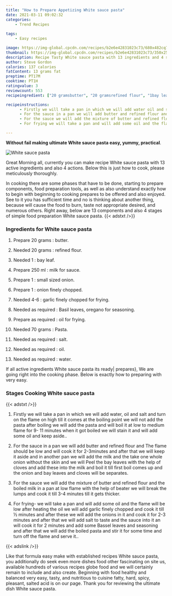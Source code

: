 ```yaml
---
title: "How to Prepare Appetizing White sauce pasta"
date: 2021-03-11 09:02:32
categories:
    - Trend Recipes
    
tags:
    - Easy recipes

image: https://img-global.cpcdn.com/recipes/b2e6e42831023c73/680x482cq70/white-sauce-pasta-recipe-main-photo.jpg
thumbnail: https://img-global.cpcdn.com/recipes/b2e6e42831023c73/350x250cq70/white-sauce-pasta-recipe-main-photo.jpg
description: Recipe Tasty White sauce pasta with 13 ingredients and 4 stages of easy cooking.
author: Steve Gordon
calories: 137 calories
fatContent: 13 grams fat
preptime: PT17M
cooktime: PT1H
ratingvalue: 3
reviewcount: 553
recipeingredient: ["20 gramsbutter", "20 gramsrefined flour", "1bay leaf", "250 mlmilk for sauce", "1small sized onion", "1onion finely chopped", "4-6garlic finely chopped for frying", "as requiredBasil leaves oregano for seasoning", "as requiredoil for frying", "70 gramsPasta", "as requiredsalt", "as requiredoil", "as requiredwater"]

recipeinstructions: 
      - Firstly we will take a pan in which we will add water oil and salt and turn on the flame on high till it comes at the boiling point we will not add the pasta after boiling we will add the pasta and will boil it at low to medium flame for 9 11 minutes when it got boiled we will stain it and will add some oil and keep aside 
      - For the sauce in a pan we will add butter and refined flour and The flame should be low and will cook it for 23minutes and after that we will keep it aside and in another pan we will add the milk and the take one whole onion without the skin and we will Peel the bay leaves with the help of cloves and add these into the milk and boil it till first boil comes up and the onion and bay leaves and cloves will be separates 
      - For the sauce we will add the mixture of butter and refined flour and the boiled milk in a pan at low flame with the help of beater we will break the lumps and cook it till 34 minutes till it gets thicker 
      - For frying we will take a pan and will add some oil and the flame will be low after heating the oil we will add garlic finely chopped and cook it till  minutes and after these we will add the onions in it and cook it for 23 minutes and after that we will add salt to taste and the sauce into it an will cook it for 2 minutes and add some Bassel leaves and seasoning and after that we will add the boiled pasta and stir it for some time and turn off the flame and serve it

---
```




**Without fail making ultimate White sauce pasta easy, yummy, practical**. 


![White sauce pasta](https://img-global.cpcdn.com/recipes/b2e6e42831023c73/680x482cq70/white-sauce-pasta-recipe-main-photo.jpg "White sauce pasta")




Great Morning all, currently you can make recipe White sauce pasta with 13 active ingredients and also 4 actions. Below this is just how to cook, please meticulously thoroughly.

In cooking there are some phases that have to be done, starting to prepare components, food preparation tools, as well as also understand exactly how to begin with beginning to cooking prepares to be offered and also enjoyed. See to it you has sufficient time and no is thinking about another thing, because will cause the food to burn, taste not appropriate desired, and numerous others. Right away, below are 13 components and also 4 stages of simple food preparation White sauce pasta.
{{< adstxt />}}

### Ingredients for White sauce pasta


1. Prepare 20 grams : butter.

1. Needed 20 grams : refined flour.

1. Needed 1 : bay leaf.

1. Prepare 250 ml : milk for sauce.

1. Prepare 1 : small sized onion.

1. Prepare 1 : onion finely chopped.

1. Needed 4-6 : garlic finely chopped for frying.

1. Needed as required : Basil leaves, oregano for seasoning.

1. Prepare as required : oil for frying.

1. Needed 70 grams : Pasta.

1. Needed as required : salt.

1. Needed as required : oil.

1. Needed as required : water.



If all active ingredients White sauce pasta its ready| prepares}, We are going right into the cooking phase. Below is exactly how to preparing with very easy.

### Stages Cooking White sauce pasta

{{< adstxt />}}


1. Firstly we will take a pan in which we will add water, oil and salt and turn on the flame on high till it comes at the boiling point we will not add the pasta after boiling we will add the pasta and will boil it at low to medium flame for 9- 11 minutes when it got boiled we will stain it and will add some oil and keep aside..



1. For the sauce in a pan we will add butter and refined flour and The flame should be low and will cook it for 2-3minutes and after that we will keep it aside and in another pan we will add the milk and the take one whole onion without the skin and we will Peel the bay leaves with the help of cloves and add these into the milk and boil it till first boil comes up and the onion and bay leaves and cloves will be separates.



1. For the sauce we will add the mixture of butter and refined flour and the boiled milk in a pan at low flame with the help of beater we will break the lumps and cook it till 3-4 minutes till it gets thicker.



1. For frying- we will take a pan and will add some oil and the flame will be low after heating the oil we will add garlic finely chopped and cook it till ½ minutes and after these we will add the onions in it and cook it for 2-3 minutes and after that we will add salt to taste and the sauce into it an will cook it for 2 minutes and add some Bassel leaves and seasoning and after that we will add the boiled pasta and stir it for some time and turn off the flame and serve it..





{{< adslink />}}

Like that formula easy make with established recipes White sauce pasta, you additionally do seek even more dishes food other fascinating on site us, available hundreds of various recipes globe food and we will certainly remain to include and also create. Beginning with food healthy and balanced very easy, tasty, and nutritious to cuisine fatty, hard, spicy, pleasant, salted acid is on our page. Thank you for reviewing the ultimate dish White sauce pasta.
